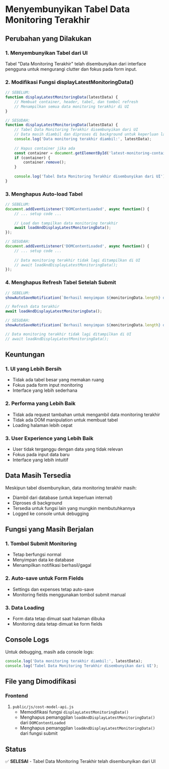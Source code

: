 # Menyembunyikan Tabel Data Monitoring Terakhir

## Perubahan yang Dilakukan

### 1. Menyembunyikan Tabel dari UI
Tabel "Data Monitoring Terakhir" telah disembunyikan dari interface pengguna untuk mengurangi clutter dan fokus pada form input.

### 2. Modifikasi Fungsi displayLatestMonitoringData()
```javascript
// SEBELUM:
function displayLatestMonitoringData(latestData) {
    // Membuat container, header, tabel, dan tombol refresh
    // Menampilkan semua data monitoring terakhir di UI
}

// SESUDAH:
function displayLatestMonitoringData(latestData) {
    // Tabel Data Monitoring Terakhir disembunyikan dari UI
    // Data masih diambil dan diproses di background untuk keperluan lain
    console.log('Data monitoring terakhir diambil:', latestData);
    
    // Hapus container jika ada
    const container = document.getElementById('latest-monitoring-container');
    if (container) {
        container.remove();
    }
    
    console.log('Tabel Data Monitoring Terakhir disembunyikan dari UI');
}
```

### 3. Menghapus Auto-load Tabel
```javascript
// SEBELUM:
document.addEventListener('DOMContentLoaded', async function() {
    // ... setup code ...
    
    // Load dan tampilkan data monitoring terakhir
    await loadAndDisplayLatestMonitoringData();
});

// SESUDAH:
document.addEventListener('DOMContentLoaded', async function() {
    // ... setup code ...
    
    // Data monitoring terakhir tidak lagi ditampilkan di UI
    // await loadAndDisplayLatestMonitoringData();
});
```

### 4. Menghapus Refresh Tabel Setelah Submit
```javascript
// SEBELUM:
showAutoSaveNotification(`Berhasil menyimpan ${monitoringData.length} data monitoring!`, 'success');

// Refresh data terakhir
await loadAndDisplayLatestMonitoringData();

// SESUDAH:
showAutoSaveNotification(`Berhasil menyimpan ${monitoringData.length} data monitoring!`, 'success');

// Data monitoring terakhir tidak lagi ditampilkan di UI
// await loadAndDisplayLatestMonitoringData();
```

## Keuntungan

### 1. UI yang Lebih Bersih
- Tidak ada tabel besar yang memakan ruang
- Fokus pada form input monitoring
- Interface yang lebih sederhana

### 2. Performa yang Lebih Baik
- Tidak ada request tambahan untuk mengambil data monitoring terakhir
- Tidak ada DOM manipulation untuk membuat tabel
- Loading halaman lebih cepat

### 3. User Experience yang Lebih Baik
- User tidak terganggu dengan data yang tidak relevan
- Fokus pada input data baru
- Interface yang lebih intuitif

## Data Masih Tersedia

Meskipun tabel disembunyikan, data monitoring terakhir masih:
- Diambil dari database (untuk keperluan internal)
- Diproses di background
- Tersedia untuk fungsi lain yang mungkin membutuhkannya
- Logged ke console untuk debugging

## Fungsi yang Masih Berjalan

### 1. Tombol Submit Monitoring
- Tetap berfungsi normal
- Menyimpan data ke database
- Menampilkan notifikasi berhasil/gagal

### 2. Auto-save untuk Form Fields
- Settings dan expenses tetap auto-save
- Monitoring fields menggunakan tombol submit manual

### 3. Data Loading
- Form data tetap dimuat saat halaman dibuka
- Monitoring data tetap dimuat ke form fields

## Console Logs

Untuk debugging, masih ada console logs:
```javascript
console.log('Data monitoring terakhir diambil:', latestData);
console.log('Tabel Data Monitoring Terakhir disembunyikan dari UI');
```

## File yang Dimodifikasi

### Frontend
1. `public/js/cost-model-api.js`
   - Memodifikasi fungsi `displayLatestMonitoringData()`
   - Menghapus pemanggilan `loadAndDisplayLatestMonitoringData()` dari `DOMContentLoaded`
   - Menghapus pemanggilan `loadAndDisplayLatestMonitoringData()` dari fungsi submit

## Status
✅ **SELESAI** - Tabel Data Monitoring Terakhir telah disembunyikan dari UI 